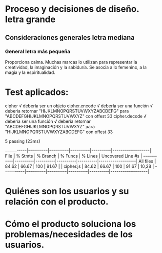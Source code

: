 # Proceso y decisiones de diseño. letra grande
## Consideraciones generales      letra mediana
### General                       letra más pequeña



Proporciona calma.
Muchas marcas lo utilizan para representar la creatividad, la imaginación y la sabiduría.
Se asocia a lo femenino, a la magia y la espiritualidad.




# Test aplicados:

cipher
  √ debería ser un objeto
  cipher.encode
    √ debería ser una función
    √ debería retornar "HIJKLMNOPQRSTUVWXYZABCDEFG" para "ABCDEFGHIJKLMNOPQRSTUVWXYZ" con offest 33
  cipher.decode
    √ debería ser una función
    √ debería retornar "ABCDEFGHIJKLMNOPQRSTUVWXYZ" para "HIJKLMNOPQRSTUVWXYZABCDEFG" con offest 33


5 passing (23ms)

-----------|----------|----------|----------|----------|-------------------|
File       |  % Stmts | % Branch |  % Funcs |  % Lines | Uncovered Line #s |
-----------|----------|----------|----------|----------|-------------------|
All files  |    84.62 |    66.67 |      100 |    91.67 |                   |
cipher.js  |    84.62 |    66.67 |      100 |    91.67 |             10,28 |
-----------|----------|----------|----------|----------|-------------------|


# Quiénes son los usuarios y su relación con el producto.


# Cómo el producto soluciona los problemas/necesidades de los usuarios.
